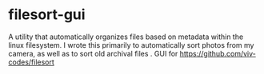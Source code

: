 # filesort-gui
A utility that automatically organizes files based on metadata within the linux filesystem. I wrote this primarily to automatically sort photos from my camera, as well as to sort old archival files . GUI for https://github.com/viv-codes/filesort
